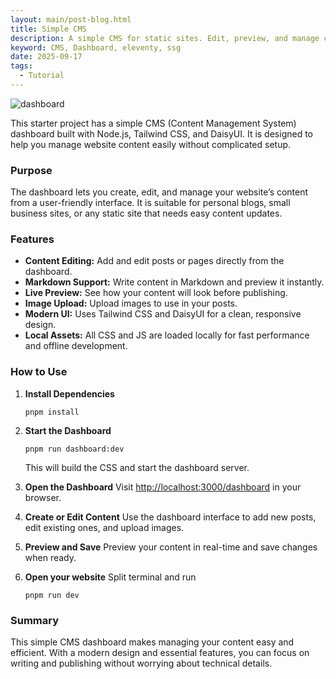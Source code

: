 ```yaml
---
layout: main/post-blog.html
title: Simple CMS
description: A simple CMS for static sites. Edit, preview, and manage content easily with a modern UI powered by Tailwind CSS and DaisyUI.
keyword: CMS, Dashboard, eleventy, ssg
date: 2025-09-17
tags:
  - Tutorial
---
```


![dashboard](/asset/blog/dashboard.png)

This starter project has a simple CMS (Content Management System) dashboard built with Node.js, Tailwind CSS, and DaisyUI. It is designed to help you manage website content easily without complicated setup.

### Purpose

The dashboard lets you create, edit, and manage your website’s content from a user-friendly interface. It is suitable for personal blogs, small business sites, or any static site that needs easy content updates.

### Features

- **Content Editing:** Add and edit posts or pages directly from the dashboard.
- **Markdown Support:** Write content in Markdown and preview it instantly.
- **Live Preview:** See how your content will look before publishing.
- **Image Upload:** Upload images to use in your posts.
- **Modern UI:** Uses Tailwind CSS and DaisyUI for a clean, responsive design.
- **Local Assets:** All CSS and JS are loaded locally for fast performance and offline development.

### How to Use

1. **Install Dependencies**
   ```
   pnpm install
   ```

2. **Start the Dashboard**
   ```
   pnpm run dashboard:dev
   ```
   This will build the CSS and start the dashboard server.

3. **Open the Dashboard**
   Visit [http://localhost:3000/dashboard](http://localhost:3000/dashboard) in your browser.

4. **Create or Edit Content**
   Use the dashboard interface to add new posts, edit existing ones, and upload images.

5. **Preview and Save**
   Preview your content in real-time and save changes when ready.
6. **Open your website** Split terminal and run
   ```
   pnpm run dev
   ```

### Summary

This simple CMS dashboard makes managing your content easy and efficient. With a modern design and essential features, you can focus on writing and publishing without worrying about technical details.
